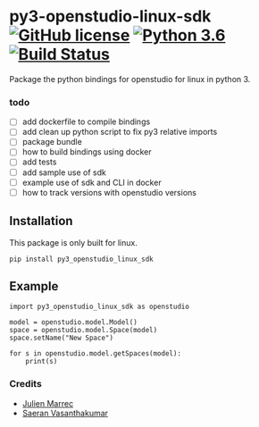 # py3-openstudio-linux-sdk [![GitHub license](https://img.shields.io/badge/license-MIT-blue.svg)](https://github.com/arif-hanif/py3-openstudio-linux-sdk/blob/master/LICENSE) [![Python 3.6](https://img.shields.io/badge/python-3.6-blue.svg)](https://www.python.org/downloads/release/python-360/) [![Build Status](https://travis-ci.org/arif-hanif/py3-openstudio-linux-sdk.svg?branch=master)](https://travis-ci.org/arif-hanif/py3-openstudio-linux-sdk)
Package the python bindings for openstudio for linux in python 3.

### todo
- [ ] add dockerfile to compile bindings
- [ ] add clean up python script to fix py3 relative imports
- [ ] package bundle
- [ ] how to build bindings using docker
- [ ] add tests
- [ ] add sample use of sdk
- [ ] example use of sdk and CLI in docker
- [ ] how to track versions with openstudio versions

## Installation
This package is only built for linux.
```
pip install py3_openstudio_linux_sdk
```

## Example

```
import py3_openstudio_linux_sdk as openstudio

model = openstudio.model.Model()
space = openstudio.model.Space(model)
space.setName("New Space")

for s in openstudio.model.getSpaces(model):
    print(s)
```

### Credits

- [Julien Marrec](https://github.com/jmarrec)
- [Saeran Vasanthakumar](https://github.com/saeranv)